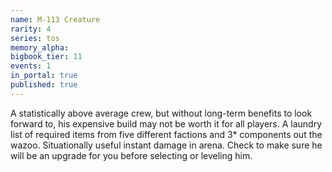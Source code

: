 ```yaml
---
name: M-113 Creature
rarity: 4
series: tos
memory_alpha:
bigbook_tier: 11
events: 1
in_portal: true
published: true
---
```


A statistically above average crew, but without long-term benefits to look forward to, his expensive build may not be worth it for all players. A laundry list of required items from five different factions and 3* components out the wazoo. Situationally useful instant damage in arena. Check to make sure he will be an upgrade for you before selecting or leveling him.
